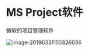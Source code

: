 # MS Project软件

微软的项目管理软件

![image-20190331155826036](/Users/wangsi/Documents/wongsi/books/Project/assets/image-20190331155826036.png)